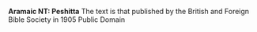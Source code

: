 **Aramaic NT: Peshitta**
The text is that published by the British and Foreign Bible Society in 1905
Public Domain
